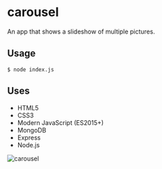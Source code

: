 # carousel
An app that shows a slideshow of multiple pictures.
## Usage
``
$ node index.js
``
## Uses
* HTML5
* CSS3
* Modern JavaScript (ES2015+)
* MongoDB
* Express
* Node.js

![carousel](https://user-images.githubusercontent.com/27325328/32025143-f0841e4a-b993-11e7-992a-5b449f97cbdc.gif)

